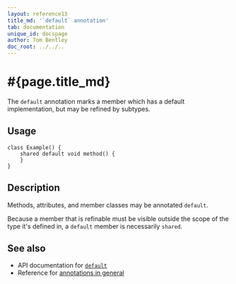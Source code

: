 ```yaml
---
layout: reference13
title_md: '`default` annotation'
tab: documentation
unique_id: docspage
author: Tom Bentley
doc_root: ../../..
---
```


# #{page.title_md}

The `default` annotation marks a member which has a default 
implementation, but may be refined by subtypes.

## Usage

<!-- try: -->
    class Example() {
        shared default void method() {
        }
    }

## Description

Methods, attributes, and member classes may be annotated `default`.

Because a member that is refinable must be visible outside the 
scope of the type it's defined in, a `default` member is necessarily
`shared`.

## See also

* API documentation for [`default`](#{site.urls.apidoc_1_3}/index.html#default)
* Reference for [annotations in general](../../structure/annotation/)
